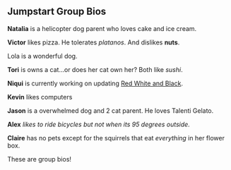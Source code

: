 ## Jumpstart Group Bios

**Natalia** is a helicopter dog parent who loves cake and ice cream.

**Victor** likes pizza. He tolerates *platanos*. And dislikes **nuts**.

Lola is a wonderful dog.

**Tori** is owns a cat...or does her cat own her? Both like *sushi*. 

**Niqui** is currently working on updating [Red White and Black](https://dnoneill.github.io/demostite/#/home/).

**Kevin** likes computers

**Jason** is a overwhelmed dog and 2 cat parent.  He loves Talenti Gelato.

**Alex** *likes to ride bicycles but not when its 95 degrees outside.* 

**Claire** has no pets except for the squirrels that eat *everything* in her flower box.

These are group bios! 
